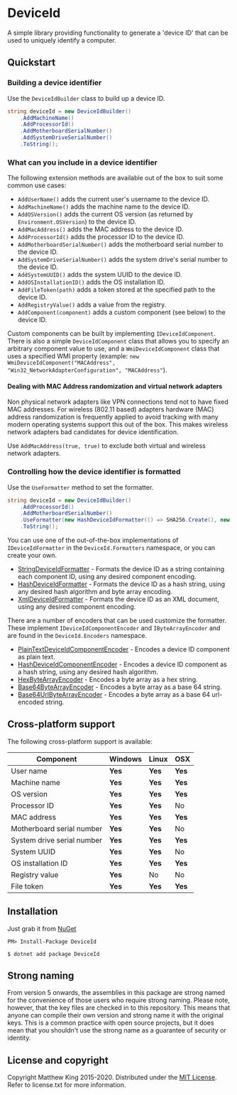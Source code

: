 # DeviceId

A simple library providing functionality to generate a 'device ID' that can be used to uniquely identify a computer.

## Quickstart

### Building a device identifier

Use the `DeviceIdBuilder` class to build up a device ID.

```csharp
string deviceId = new DeviceIdBuilder()
    .AddMachineName()
    .AddProcessorId()
    .AddMotherboardSerialNumber()
    .AddSystemDriveSerialNumber()
    .ToString();
```

### What can you include in a device identifier

The following extension methods are available out of the box to suit some common use cases:

* `AddUserName()` adds the current user's username to the device ID.
* `AddMachineName()` adds the machine name to the device ID.
* `AddOSVersion()` adds the current OS version (as returned by `Environment.OSVersion`) to the device ID.
* `AddMacAddress()` adds the MAC address to the device ID.
* `AddProcessorId()` adds the processor ID to the device ID.
* `AddMotherboardSerialNumber()` adds the motherboard serial number to the device ID.
* `AddSystemDriveSerialNumber()` adds the system drive's serial number to the device ID.
* `AddSystemUUID()` adds the system UUID to the device ID.
* `AddOSInstallationID()` adds the OS installation ID.
* `AddFileToken(path)` adds a token stored at the specified path to the device ID.
* `AddRegistryValue()` adds a value from the registry.
* `AddComponent(component)` adds a custom component (see below) to the device ID.

Custom components can be built by implementing `IDeviceIdComponent`. There is also a simple `DeviceIdComponent` class that allows you to specify an arbitrary component value to use, and a `WmiDeviceIdComponent` class that uses a specified WMI property (example: `new WmiDeviceIdComponent("MACAddress", "Win32_NetworkAdapterConfiguration", "MACAddress"`).

#### Dealing with MAC Address randomization and virtual network adapters

Non physical network adapters like VPN connections tend not to have fixed MAC addresses. For wireless (802.11 based) adapters hardware (MAC) address randomization is frequently applied to avoid tracking with many modern operating systems support this out of the box. This makes wireless network adapters bad candidates for device identification.

Use `AddMacAddress(true, true)` to exclude both virtual and wireless network adapters.

### Controlling how the device identifier is formatted

Use the `UseFormatter` method to set the formatter.

```csharp
string deviceId = new DeviceIdBuilder()
    .AddProcessorId()
    .AddMotherboardSerialNumber()
    .UseFormatter(new HashDeviceIdFormatter(() => SHA256.Create(), new Base64UrlByteArrayEncoder()))
    .ToString();
```

You can use one of the out-of-the-box implementations of `IDeviceIdFormatter` in the `DeviceId.Formatters` namespace, or you can create your own.

* [StringDeviceIdFormatter](/src/DeviceId/Formatters/HashDeviceIdFormatter.cs) - Formats the device ID as a string containing each component ID, using any desired component encoding.
* [HashDeviceIdFormatter](/src/DeviceId/Formatters/HashDeviceIdFormatter.cs) - Formats the device ID as a hash string, using any desired hash algorithm and byte array encoding.
* [XmlDeviceIdFormatter](/src/DeviceId/Formatters/XmlDeviceIdFormatter.cs) - Formats the device ID as an XML document, using any desired component encoding.

There are a number of encoders that can be used customize the formatter. These implement `IDeviceIdComponentEncoder` and `IByteArrayEncoder` and are found in the `DeviceId.Encoders` namespace.

* [PlainTextDeviceIdComponentEncoder](/src/DeviceId/Encoders/PlainTextDeviceIdComponentEncoder.cs) - Encodes a device ID component as plain text.
* [HashDeviceIdComponentEncoder](/src/DeviceId/Encoders/HashDeviceIdComponentEncoder.cs) - Encodes a device ID component as a hash string, using any desired hash algorithm.
* [HexByteArrayEncoder](/src/DeviceId/Encoders/HexByteArrayEncoder.cs) - Encodes a byte array as a hex string.
* [Base64ByteArrayEncoder](/src/DeviceId/Encoders/Base64ByteArrayEncoder.cs) - Encodes a byte array as a base 64 string.
* [Base64UrlByteArrayEncoder](/src/DeviceId/Encoders/Base64UrlByteArrayEncoder.cs) - Encodes a byte array as a base 64 url-encoded string.

## Cross-platform support

The following cross-platform support is available:

| Component                  | Windows | Linux   | OSX     |
| -------------------------- | ------- | ------- | ------- |
| User name                  | **Yes** | **Yes** | **Yes** |
| Machine name               | **Yes** | **Yes** | **Yes** |
| OS version                 | **Yes** | **Yes** | **Yes** |
| Processor ID               | **Yes** | **Yes** | No      |
| MAC address                | **Yes** | **Yes** | **Yes** |
| Motherboard serial number  | **Yes** | **Yes** | No      |
| System drive serial number | **Yes** | **Yes** | **Yes** |
| System UUID                | **Yes** | **Yes** | No      |
| OS installation ID         | **Yes** | **Yes** | **Yes** |
| Registry value             | **Yes** | No      | No      |
| File token                 | **Yes** | **Yes** | **Yes** |

## Installation

Just grab it from [NuGet](https://www.nuget.org/packages/DeviceId/)

```
PM> Install-Package DeviceId
```

```
$ dotnet add package DeviceId
```

## Strong naming

From version 5 onwards, the assemblies in this package are strong named for the convenience of those users who require strong naming. Please note, however, that the key files are checked in to this repository. This means that anyone can compile their own version and strong name it with the original keys. This is a common practice with open source projects, but it does mean that you shouldn't use the strong name as a guarantee of security or identity.

## License and copyright

Copyright Matthew King 2015-2020.
Distributed under the [MIT License](http://opensource.org/licenses/MIT). Refer to license.txt for more information.
